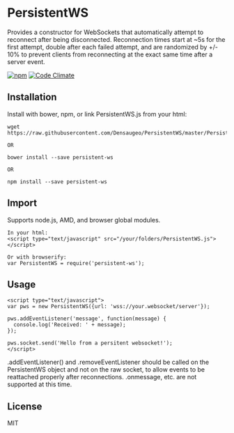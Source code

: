 # PersistentWS

Provides a constructor for WebSockets that automatically attempt to reconnect after being disconnected. Reconnection times start at ~5s for the first attempt, double after each failed attempt, and are randomized by +/- 10% to prevent clients from reconnecting at the exact same time after a server event.

[![npm](https://img.shields.io/npm/l/express.svg)]()
[![Code Climate](https://codeclimate.com/github/Densaugeo/PersistentWS/badges/gpa.svg)](https://codeclimate.com/github/Densaugeo/PersistentWS)

## Installation

Install with bower, npm, or link PersistentWS.js from your html:

~~~
wget https://raw.githubusercontent.com/Densaugeo/PersistentWS/master/PersistentWS.js

OR

bower install --save persistent-ws

OR

npm install --save persistent-ws
~~~

## Import

Supports node.js, AMD, and browser global modules.

~~~
In your html:
<script type="text/javascript" src="/your/folders/PersistentWS.js"></script>

Or with browserify:
var PersistentWS = require('persistent-ws');
~~~

## Usage

~~~
<script type="text/javascript">
var pws = new PersistentWS({url: 'wss://your.websocket/server'});

pws.addEventListener('message', function(message) {
  console.log('Received: ' + message);
});

pws.socket.send('Hello from a persitent websocket!');
</script>
~~~

.addEventListener() and .removeEventListener should be called on the PersistentWS object and not on the raw socket, to allow events to be reattached properly after reconnections. .onmessage, etc. are not supported at this time.

## License

MIT
